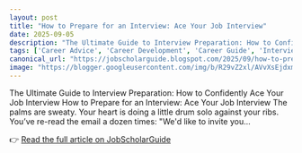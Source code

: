 ```yaml
---
layout: post
title: "How to Prepare for an Interview: Ace Your Job Interview"
date: 2025-09-05
description: "The Ultimate Guide to Interview Preparation: How to Confidently Ace Your Job Interview How to Prepare for an Interview: Ace Your Job Interview The palms are sweaty. Your heart is doing a little drum solo against your ribs. You’ve re-read the email a dozen times: "We'd like to invite you..."
tags: ['Career Advice', 'Career Development', 'Career Guide', 'Interview Preparation', 'Job Interview', 'Job Search']
canonical_url: "https://jobscholarguide.blogspot.com/2025/09/how-to-prepare-for-interview-ace-your.html"
image: "https://blogger.googleusercontent.com/img/b/R29vZ2xl/AVvXsEjdxmAMQ1fYlN5DMfd2z7K780qJiwhPDQ3cYeIZ4lq6LKUXEzb_iVl9QPWAqOcuqSHSFPQmydmAzd1RfnLaRGJz7R5GBySAt4uODNLP27eOFqIySeRDoqVNah5GQg5iwoVXEOU6I28gEi3w61np-mFvS74URn_zKlbAYijzjOIFb-mw4n0POFnc_rpHrvtV/s72-c/How%20to%20Prepare%20for%20an%20Interview%20Ace%20Your%20Job%20Interview.png"
---
```


The Ultimate Guide to Interview Preparation: How to Confidently Ace Your Job Interview How to Prepare for an Interview: Ace Your Job Interview The palms are sweaty. Your heart is doing a little drum solo against your ribs. You’ve re-read the email a dozen times: "We'd like to invite you...

<!--more-->

👉 [Read the full article on JobScholarGuide](https://jobscholarguide.blogspot.com/2025/09/how-to-prepare-for-interview-ace-your.html)
